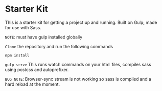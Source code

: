 # Starter Kit

This is a starter kit for getting a project up and running.
Built on Gulp, made for use with Sass.

`NOTE`: must have gulp installed globally

`Clone` the repository and run the following commands

`npm install`

`gulp serve` This runs watch commands on your html files, compiles sass using postcss and autoprefixer.

`BUG NOTE`: Browser-sync stream is not working so sass is compiled and a hard reload at the moment.
